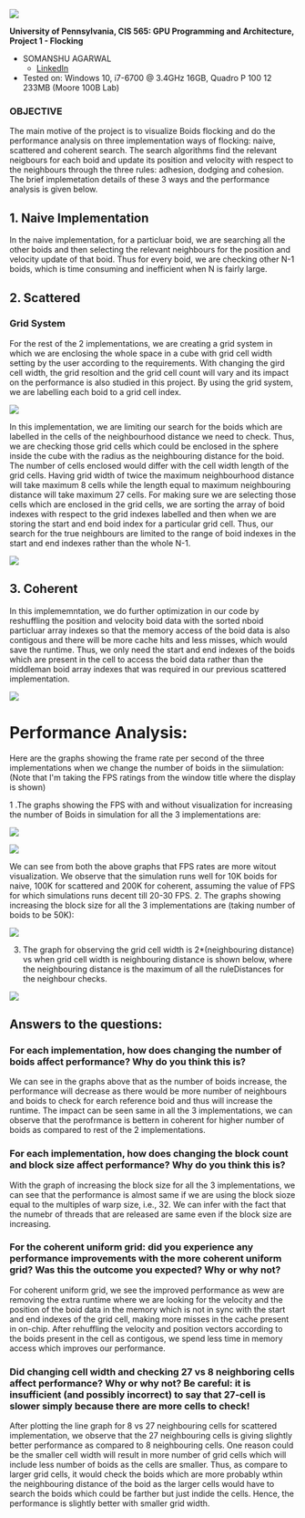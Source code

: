 ![](images/project1.gif)

**University of Pennsylvania, CIS 565: GPU Programming and Architecture,
Project 1 - Flocking**

* SOMANSHU AGARWAL
  * [LinkedIn](https://www.linkedin.com/in/somanshu25)
* Tested on: Windows 10, i7-6700 @ 3.4GHz 16GB, Quadro P 100 12 233MB (Moore 100B Lab)

### OBJECTIVE

The main motive of the project is to visualize Boids flocking and do the performance analysis on three implementation ways of flocking: naive, scattered and coherent search. The search algorithms find the relevant neigbours for each boid and update its position and velocity with respect to the neighbours through the three rules: adhesion, dodging and cohesion. The brief implemetation details of these 3 ways and the performance analysis is given below.

## 1. Naive Implementation

In the naive implementation, for a particluar boid, we are searching all the other boids and then selecting the relevant neighbours for the position and velocity update of that boid. Thus for every boid, we are checking other N-1 boids, which is time consuming and inefficient when N is fairly large. 

## 2. Scattered 

### Grid System
For the rest of the 2 implementations, we are creating a grid system in which we are enclosing the whole space in a cube with grid cell width setting by the user according to the requirements. With changing the gird cell width, the grid resoltion and the grid cell count will vary and its impact on the performance is also studied in this project. By using the grid system, we are labelling each boid to a grid cell index.

![](https://github.com/somanshu25/Project1-CUDA-Flocking/blob/master/images/Boids%20Ugrid%20base.png)

In this implementation, we are limiting our search for the boids which are labelled in the cells of the neighbourhood distance we need to check. Thus, we are checking those grid cells which could be enclosed in the sphere inside the cube with the radius as the neighbouring distance for the boid. The number of cells enclosed would differ with the cell width length of the grid cells. Having grid width of twice the maximum neighbourhood distance will take maximum 8 cells while the length equal to maximum neighbouring distance will take maximum 27 cells. For making sure we are selecting those cells which are enclosed in the grid cells, we are sorting the array of boid indexes with respect to the grid indexes labelled and then when we are storing the start and end boid index for a particular grid cell. Thus, our search for the true neighbours are limited to the range of boid indexes in the start and end indexes rather than the whole N-1. 

![](https://github.com/somanshu25/Project1-CUDA-Flocking/blob/master/images/Boids%20Ugrids%20buffers%20naive.png)

## 3. Coherent

In this implememntation, we do further optimization in our code by reshuffling the position and velocity boid data with the sorted nboid particluar array indexes so that the memory access of the boid data is also contigous and there will be more cache hits and less misses, which would save the runtime. Thus, we only need the start and end indexes of the boids which are present in the cell to access the boid data rather than the middleman boid array indexes that was required in our previous scattered implementation.

![](https://github.com/somanshu25/Project1-CUDA-Flocking/blob/master/images/Boids%20Ugrids%20buffers%20data%20coherent.png)

# Performance Analysis:

Here are the graphs showing the frame rate per second of the three implementations when we change the number of boids in the siimulation: (Note that I'm taking the FPS ratings from the window title where the display is shown)

1 .The graphs showing the FPS with and without visualization for increasing the number of Boids in simulation for all the 3 implementations are:

![](images/Chart_Boid_Count_With_Visual.png)


![](images/Chart_Boid_Count_Without_Visual.png)

We can see from both the above graphs that FPS rates are more witout visualization. We observe that the simulation runs well for 10K boids for naive, 100K for scattered and 200K for coherent, assuming the value of FPS for which simulations runs decent till 20-30 FPS. 
2. The graphs showing increasing the block size for all the 3 implementations are (taking number of boids to be 50K):

![](images/Chart_Block_Size.png)

3. The graph for observing the grid cell width is 2*(neighbouring distance) vs when grid cell width is neighbouring distance is shown below, where the neighbouring distance is the maximum of all the ruleDistances for the neighbour checks.

![](images/Chart_Grid_CellWidth_Change.png)

## Answers to the questions:
### For each implementation, how does changing the number of boids affect performance? Why do you think this is?
We can see in the graphs above that as the number of boids increase, the performance will decrease as there would be more number of neighbours and boids to check for earch reference boid and thus will increase the runtime. The impact can be seen same in all the 3 implementations, we can observe that the perofrmance is bettern in coherent for higher number of boids as compared to rest of the 2 implementations.

### For each implementation, how does changing the block count and block size affect performance? Why do you think this is?
With the graph of increasing the block size for all the 3 implementations, we can see that the performance is almost same if we are using the block sioze equal to the multiples of warp size, i.e., 32. We can infer with the fact that the numebr of threads that are released are same even if the block size are increasing.

### For the coherent uniform grid: did you experience any performance improvements with the more coherent uniform grid? Was this the outcome you expected? Why or why not?
For coherent uniform grid, we see the improved performance as wew are removing the extra runtime where we are looking for the velocity and the position of the boid data in the memory which is not in sync with the start and end indexes of the grid cell, making more misses in the cache present in on-chip. After rehuffling the velocity and position vectors according to the boids present in the cell as contigous, we spend less time in memory access which improves our performance.

### Did changing cell width and checking 27 vs 8 neighboring cells affect performance? Why or why not? Be careful: it is insufficient (and possibly incorrect) to say that 27-cell is slower simply because there are more cells to check!
After plotting the line graph for 8 vs 27 neighbouring cells for scattered implementation, we observe that the 27 neighbouring cells is giving slightly better performance as compared to 8 neighbouring cells. One reason could be the smaller cell width will result in more number of grid cells which will include less number of boids as the cells are smaller. Thus, as compare to larger grid cells, it would check the boids which are more probably wthin the neighbouring distance of the boid as the larger cells would have to search the boids which could be farther but just indide the cells. Hence, the performance is slightly better with smaller grid width.

